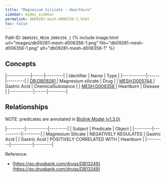 ```yaml
---
title: "Magnesium Silicate - Heartburn"
sidebar: mydoc_sidebar
permalink: db09281-mesh-d006356-1.html
toc: false 
---
```



Path ID: `DB09281_MESH_D006356_1`
{% include image.html url="images/db09281-mesh-d006356-1.png" file="db09281-mesh-d006356-1.png" alt="db09281-mesh-d006356-1" %}

## Concepts

|------------|------|---------|
| Identifier | Name | Type    |
|------------|------|---------|
| <a href="https://identifiers.org/DB:DB09281">DB:DB09281 </a> | Magnesium silicate | Drug |
| <a href="https://identifiers.org/MESH:D005744">MESH:D005744 </a> | Gastric Acid | ChemicalSubstance |
| <a href="https://identifiers.org/MESH:D006356">MESH:D006356 </a> | Heartburn | Disease |
|------------|------|---------|

## Relationships


NOTE: predicates are annotated in <a href="https://github.com/biolink/biolink-model/releases/tag/v1.3.0">Biolink Model (v1.3.0)</a>

|---------|-----------|---------|
| Subject | Predicate | Object  |
|---------|-----------|---------|
| Magnesium Silicate | NEGATIVELY REGULATES | Gastric Acid |
| Gastric Acid | POSITIVELY CORRELATED WITH | Heartburn |
|---------|-----------|---------|

Reference: 
  - [https://go.drugbank.com/drugs/DB13249](https://go.drugbank.com/drugs/DB13249)
